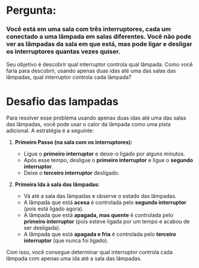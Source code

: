 
# Pergunta:
### Você está em uma sala com três interruptores, cada um conectado a uma lâmpada em salas diferentes. Você não pode ver as lâmpadas da sala em que está, mas pode ligar e desligar os interruptores quantas vezes quiser.
Seu objetivo é descobrir qual interruptor controla qual lâmpada.
Como você faria para descobrir, usando apenas duas idas até uma das salas das lâmpadas, qual interruptor controla cada lâmpada?  

# Desafio das lampadas
Para resolver esse problema usando apenas duas idas até uma das salas das lâmpadas, você pode usar o calor da lâmpada como uma pista adicional. A estratégia é a seguinte:

1. **Primeiro Passo (na sala com os interruptores):**
   - Ligue o **primeiro interruptor** e deixe-o ligado por alguns minutos.
   - Após esse tempo, desligue o **primeiro interruptor** e ligue o **segundo interruptor**.
   - Deixe o **terceiro interruptor** desligado.

2. **Primeira Ida à sala das lâmpadas:**
    - Vá até a sala das lâmpadas e observe o estado das lâmpadas.
    - A lâmpada que está **acesa** é controlada pelo **segundo interruptor** (pois está ligado agora).
    - A lâmpada que está **apagada, mas quente** é controlada pelo **primeiro interruptor** (pois esteve ligada por um tempo e acabou de ser desligada).
    - A lâmpada que está **apagada e fria** é controlada pelo **terceiro interruptor** (que nunca foi ligado).

Com isso, você consegue determinar qual interruptor controla cada lâmpada com apenas uma ida até a sala das lâmpadas.
